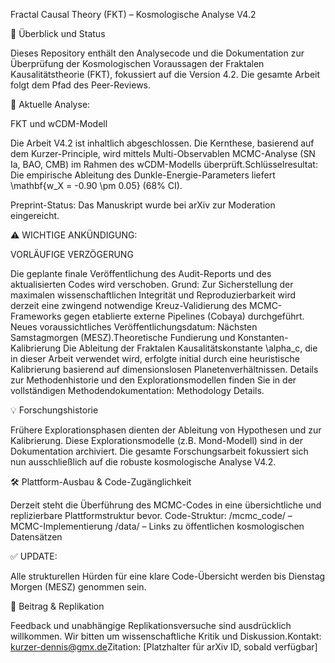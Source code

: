 ​Fractal Causal Theory (FKT) – Kosmologische Analyse V4.2


​📄 Überblick und Status


​Dieses Repository enthält den Analysecode und die Dokumentation zur Überprüfung der Kosmologischen Voraussagen der Fraktalen Kausalitätstheorie (FKT), fokussiert auf die Version 4.2. Die gesamte Arbeit folgt dem Pfad des Peer-Reviews.


​🔬 Aktuelle Analyse: 


FKT und wCDM-Modell

​Die Arbeit V4.2 ist inhaltlich abgeschlossen. Die Kernthese, basierend auf dem Kurzer-Principle, wird mittels Multi-Observablen MCMC-Analyse (SN Ia, BAO, CMB) im Rahmen des wCDM-Modells überprüft.
​Schlüsselresultat: Die empirische Ableitung des Dunkle-Energie-Parameters liefert \mathbf{w_X = -0.90 \pm 0.05} (68% CI).


​Preprint-Status: Das Manuskript wurde bei arXiv zur Moderation eingereicht.


​⚠️ WICHTIGE ANKÜNDIGUNG: 


VORLÄUFIGE VERZÖGERUNG


​Die geplante finale Veröffentlichung des Audit-Reports und des aktualisierten Codes wird verschoben.
​Grund: Zur Sicherstellung der maximalen wissenschaftlichen Integrität und Reproduzierbarkeit wird derzeit eine zwingend notwendige Kreuz-Validierung des MCMC-Frameworks gegen etablierte externe Pipelines (Cobaya) durchgeführt.
​Neues voraussichtliches Veröffentlichungsdatum: Nächsten Samstagmorgen (MESZ).
​Theoretische Fundierung und Konstanten-Kalibrierung
​Die Ableitung der Fraktalen Kausalitätskonstante \alpha_c, die in dieser Arbeit verwendet wird, erfolgte initial durch eine heuristische Kalibrierung basierend auf dimensionslosen Planetenverhältnissen. Details zur Methodenhistorie und den Explorationsmodellen finden Sie in der vollständigen Methodendokumentation: Methodology Details.


​💡 Forschungshistorie


​Frühere Explorationsphasen dienten der Ableitung von Hypothesen und zur Kalibrierung. Diese Explorationsmodelle (z.B. Mond-Modell) sind in der Dokumentation archiviert. Die gesamte Forschungsarbeit fokussiert sich nun ausschließlich auf die robuste kosmologische Analyse V4.2.


​🛠 Plattform-Ausbau & Code-Zugänglichkeit


​Derzeit steht die Überführung des MCMC-Codes in eine übersichtliche und replizierbare Plattformstruktur bevor.
​Code-Struktur:
​/mcmc_code/ – MCMC-Implementierung
​/data/ – Links zu öffentlichen kosmologischen Datensätzen

​✅ UPDATE: 

Alle strukturellen Hürden für eine klare Code-Übersicht werden bis Dienstag Morgen (MESZ) genommen sein.

​🤝 Beitrag & Replikation

​Feedback und unabhängige Replikationsversuche sind ausdrücklich willkommen. Wir bitten um wissenschaftliche Kritik und Diskussion.
​Kontakt: kurzer-dennis@gmx.de
​Zitation: [Platzhalter für arXiv ID, sobald verfügbar]